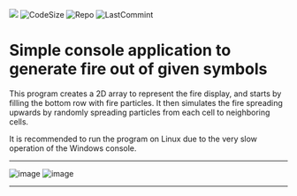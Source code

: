 ![](https://img.shields.io/tokei/lines/github.com/AlexeyLepov/SimpleFireGen?style=for-the-badge)
![CodeSize](https://img.shields.io/github/languages/code-size/AlexeyLepov/SimpleFireGen?style=for-the-badge)
![Repo](https://img.shields.io/github/repo-size/AlexeyLepov/SimpleFireGen?style=for-the-badge)
![LastCommint](https://img.shields.io/github/last-commit/AlexeyLepov/SimpleFireGen?style=for-the-badge)

# Simple console application to generate fire out of given symbols

This program creates a 2D array to represent the fire display, and starts by filling the bottom row with fire particles. 
It then simulates the fire spreading upwards by randomly spreading particles from each cell to neighboring cells. 

It is recommended to run the program on Linux due to the very slow operation of the Windows console.

----------------------------------------------------------------------------------

![image](https://user-images.githubusercontent.com/77492646/221279784-19f3931a-11ec-46ea-a637-608492692337.png)
![image](https://user-images.githubusercontent.com/77492646/221279855-9137ef11-bd68-4fdb-8b37-e2913b405446.png)

----------------------------------------------------------------------------------
